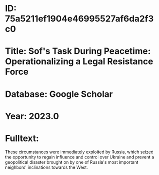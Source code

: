 # ID: 75a5211ef1904e46995527af6da2f3c0
# Title: Sof's Task During Peacetime: Operationalizing a Legal Resistance Force
# Database: Google Scholar
# Year: 2023.0
# Fulltext:
These circumstances were immediately exploited by Russia, which seized the opportunity to regain influence and control over Ukraine and prevent a geopolitical disaster brought on by one of Russia's most important neighbors' inclinations towards the West.